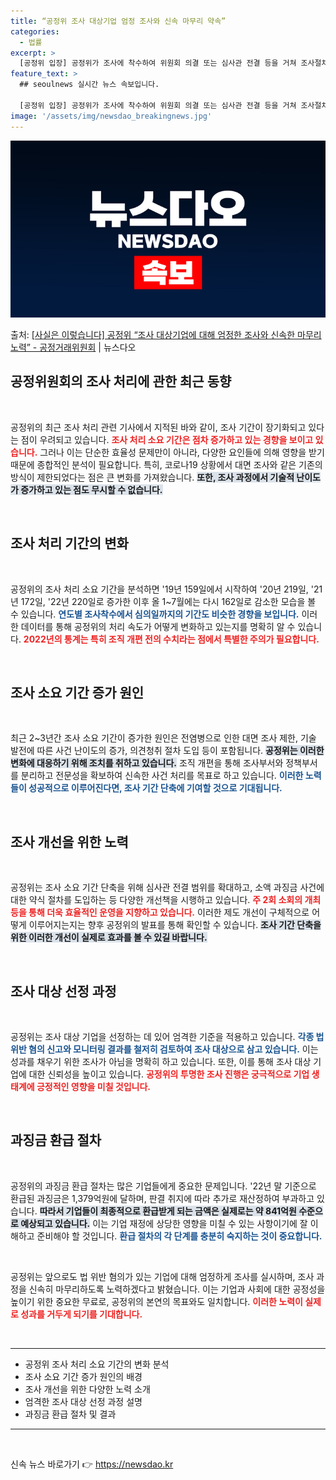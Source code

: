 ```yaml
---
title: “공정위 조사 대상기업 엄정 조사와 신속 마무리 약속”
categories:
  - 법률
excerpt: >
  [공정위 입장] 공정위가 조사에 착수하여 위원회 의결 또는 심사관 전결 등을 거쳐 조사절차를 마무리한 전체 …
feature_text: >
  ## seoulnews 실시간 뉴스 속보입니다.

  [공정위 입장] 공정위가 조사에 착수하여 위원회 의결 또는 심사관 전결 등을 거쳐 조사절차를 마무리한 전체 …
image: '/assets/img/newsdao_breakingnews.jpg'
---
```


![뉴스다오 속보](/assets/img/newsdao_breakingnews.jpg)

<p>출처: <a href="https://newsdao.kr/1899" rel="dofollow">[사실은 이렇습니다] 공정위 “조사 대상기업에 대해 엄정한 조사와 신속한 마무리 노력” - 공정거래위원회</a> | 뉴스다오</p>

<h2 data-ke-size="size26">공정위원회의 조사 처리에 관한 최근 동향</h2>

<p data-ke-size="size16">&nbsp;</p>

공정위의 최근 조사 처리 관련 기사에서 지적된 바와 같이, 조사 기간이 장기화되고 있다는 점이 우려되고 있습니다. <b><span style="color: #ee2323;">조사 처리 소요 기간은 점차 증가하고 있는 경향을 보이고 있습니다.</span></b> 그러나 이는 단순한 효율성 문제만이 아니라, 다양한 요인들에 의해 영향을 받기 때문에 종합적인 분석이 필요합니다. 특히, 코로나19 상황에서 대면 조사와 같은 기존의 방식이 제한되었다는 점은 큰 변화를 가져왔습니다. <b><span style="background-color: #21538527;">또한, 조사 과정에서 기술적 난이도가 증가하고 있는 점도 무시할 수 없습니다.</span></b> 

<p data-ke-size="size16">&nbsp;</p>

<h2 data-ke-size="size26">조사 처리 기간의 변화</h2>

<p data-ke-size="size16">&nbsp;</p>

공정위의 조사 처리 소요 기간을 분석하면 '19년 159일에서 시작하여 '20년 219일, '21년 172일, '22년 220일로 증가한 이후 올 1~7월에는 다시 162일로 감소한 모습을 볼 수 있습니다. <b><span style="color: #1a5490;">연도별 조사착수에서 심의일까지의 기간도 비슷한 경향을 보입니다.</span></b> 이러한 데이터를 통해 공정위의 처리 속도가 어떻게 변화하고 있는지를 명확히 알 수 있습니다. <b><span style="color: #ee2323;">2022년의 통계는 특히 조직 개편 전의 수치라는 점에서 특별한 주의가 필요합니다.</span></b> 

<p data-ke-size="size16">&nbsp;</p>

<h2 data-ke-size="size26">조사 소요 기간 증가 원인</h2>

<p data-ke-size="size16">&nbsp;</p>

최근 2~3년간 조사 소요 기간이 증가한 원인은 전염병으로 인한 대면 조사 제한, 기술 발전에 따른 사건 난이도의 증가, 의견청취 절차 도입 등이 포함됩니다. <b><span style="background-color: #21538527;">공정위는 이러한 변화에 대응하기 위해 조치를 취하고 있습니다.</span></b> 조직 개편을 통해 조사부서와 정책부서를 분리하고 전문성을 확보하여 신속한 사건 처리를 목표로 하고 있습니다. <b><span style="color: #1a5490;">이러한 노력들이 성공적으로 이루어진다면, 조사 기간 단축에 기여할 것으로 기대됩니다.</span></b> 

<p data-ke-size="size16">&nbsp;</p>

<h2 data-ke-size="size26">조사 개선을 위한 노력</h2>

<p data-ke-size="size16">&nbsp;</p>

공정위는 조사 소요 기간 단축을 위해 심사관 전결 범위를 확대하고, 소액 과징금 사건에 대한 약식 절차를 도입하는 등 다양한 개선책을 시행하고 있습니다. <b><span style="color: #ee2323;">주 2회 소회의 개최 등을 통해 더욱 효율적인 운영을 지향하고 있습니다.</span></b> 이러한 제도 개선이 구체적으로 어떻게 이루어지는지는 향후 공정위의 발표를 통해 확인할 수 있습니다. <b><span style="background-color: #21538527;">조사 기간 단축을 위한 이러한 개선이 실제로 효과를 볼 수 있길 바랍니다.</span></b>

<p data-ke-size="size16">&nbsp;</p>

<h2 data-ke-size="size26">조사 대상 선정 과정</h2>

<p data-ke-size="size16">&nbsp;</p>

공정위는 조사 대상 기업을 선정하는 데 있어 엄격한 기준을 적용하고 있습니다. <b><span style="color: #1a5490;">각종 법 위반 혐의 신고와 모니터링 결과를 철저히 검토하여 조사 대상으로 삼고 있습니다.</span></b> 이는 성과를 채우기 위한 조사가 아님을 명확히 하고 있습니다. 또한, 이를 통해 조사 대상 기업에 대한 신뢰성을 높이고 있습니다. <b><span style="color: #ee2323;">공정위의 투명한 조사 진행은 궁극적으로 기업 생태계에 긍정적인 영향을 미칠 것입니다.</span></b>

<p data-ke-size="size16">&nbsp;</p>

<h2 data-ke-size="size26">과징금 환급 절차</h2>

<p data-ke-size="size16">&nbsp;</p>

공정위의 과징금 환급 절차는 많은 기업들에게 중요한 문제입니다. '22년 말 기준으로 환급된 과징금은 1,379억원에 달하며, 판결 취지에 따라 추가로 재산정하여 부과하고 있습니다. <b><span style="background-color: #21538527;">따라서 기업들이 최종적으로 환급받게 되는 금액은 실제로는 약 841억원 수준으로 예상되고 있습니다.</span></b> 이는 기업 재정에 상당한 영향을 미칠 수 있는 사항이기에 잘 이해하고 준비해야 할 것입니다. <b><span style="color: #1a5490;">환급 절차의 각 단계를 충분히 숙지하는 것이 중요합니다.</span></b>

<p data-ke-size="size16">&nbsp;</p>

공정위는 앞으로도 법 위반 혐의가 있는 기업에 대해 엄정하게 조사를 실시하며, 조사 과정을 신속히 마무리하도록 노력하겠다고 밝혔습니다. 이는 기업과 사회에 대한 공정성을 높이기 위한 중요한 무료로, 공정위의 본연의 목표와도 일치합니다. <b><span style="color: #ee2323;">이러한 노력이 실제로 성과를 거두게 되기를 기대합니다.</span></b> 

<p data-ke-size="size16">&nbsp;</p>

<hr>
<ul>
  <li>공정위 조사 처리 소요 기간의 변화 분석</li>
  <li>조사 소요 기간 증가 원인의 배경</li>
  <li>조사 개선을 위한 다양한 노력 소개</li>
  <li>엄격한 조사 대상 선정 과정 설명</li>
  <li>과징금 환급 절차 및 결과</li>
</ul>
<hr>
<p data-ke-size="size16">&nbsp;</p> 

신속 뉴스 바로가기 👉 <a href="https://newsdao.kr" rel="dofollow">https://newsdao.kr</a>


